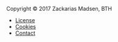 Copyright &copy; 2017 Zackarias Madsen, BTH

* [License](license)
* [Cookies](cookies)
* [Contact](contact)
